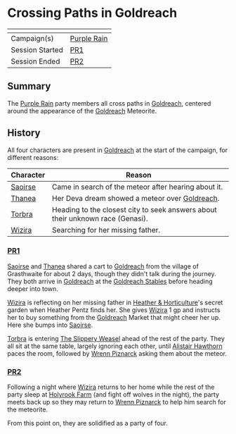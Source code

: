 # Crossing Paths in Goldreach

| []() | |
| --- | --- |
| Campaign(s) | [Purple Rain](../README.md) |
| Session Started | [PR1](../sessions.md/1.md) |
| Session Ended | [PR2](../sessions.md/2.md) |

## Summary

The [Purple Rain](../README.md) party members all cross paths in [Goldreach](../../../astarus/civilisations/kingdom-of-astor/settlements/goldreach/README.md), centered around the appearance of the [Goldreach](../../../astarus/civilisations/kingdom-of-astor/settlements/goldreach/README.md) Meteorite.

## History

All four characters are present in [Goldreach](../../../astarus/civilisations/kingdom-of-astor/settlements/goldreach/README.md) at the start of the campaign, for different reasons:

| Character | Reason |
| --- | --- |
| [Saoirse](../../../astarus/people/saoirse.md) | Came in search of the meteor after hearing about it. |
| [Thanea](../../../astarus/people/thanea.md) | Her Deva dream showed a meteor over [Goldreach](../../../astarus/civilisations/kingdom-of-astor/settlements/goldreach/README.md). |
| [Torbra](../../../astarus/people/torbra.md) | Heading to the closest city to seek answers about their unknown race (Genasi). |
| [Wizira](../../../astarus/people/wizira.md) | Searching for her missing father. |

### [PR1](../sessions.md/1.md)

[Saoirse](../../../astarus/people/saoirse.md) and [Thanea](../../../astarus/people/thanea.md) shared a cart to [Goldreach](../../../astarus/civilisations/kingdom-of-astor/settlements/goldreach/README.md) from the village of Grasthwaite for about 2 days, though they didn't talk during the journey. They both arrive in [Goldreach](../../../astarus/civilisations/kingdom-of-astor/settlements/goldreach/README.md) at the [Goldreach Stables](../../../astarus/civilisations/kingdom-of-astor/settlements/goldreach/places/goldreach-stables.md) before heading deeper into town.

[Wizira](../../../astarus/people/wizira.md) is reflecting on her missing father in [Heather & Horticulture](../../../astarus/civilisations/kingdom-of-astor/settlements/goldreach/places/heather-and-horticulture.md)'s secret garden when Heather Pentz finds her. She gives [Wizira](../../../astarus/people/wizira.md) 1 gp and instructs her to buy something from the [Goldreach](../../../astarus/civilisations/kingdom-of-astor/settlements/goldreach/README.md) Market that might cheer her up. Here she bumps into [Saoirse](../../../astarus/people/saoirse.md).

[Torbra](../../../astarus/people/torbra.md) is entering [The Slippery Weasel](../../../astarus/civilisations/kingdom-of-astor/settlements/goldreach/places/the-slippery-weasel.md) ahead of the rest of the party. They all sit at the same table, largely ignoring each other, until [Alistair Hawthorn](../../../astarus/people/alistair-hawthorn.md) paces the room, followed by [Wrenn Piznarck](../../../astarus/people/wrenn-piznarck.md) asking them about the meteor.

### [PR2](../sessions.md/2.md)

Following a night where [Wizira](../../../astarus/people/wizira.md) returns to her home while the rest of the party sleep at [Holyrook Farm](../../../astarus/civilisations/kingdom-of-astor/settlements/goldreach/places/holyrook-farm.md) (and fight off wolves in the night), the party meets back up so they may return to [Wrenn Piznarck](../../../astarus/people/wrenn-piznarck.md) to help him search for the meteorite.

From this point on, they are solidified as a party of four.
